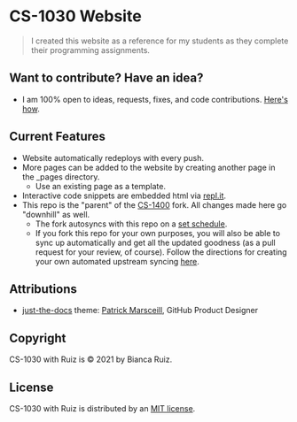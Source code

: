 # CS-1030 Website
> I created this website as a reference for my students as they complete their programming assignments.
> 
## Want to contribute? Have an idea?
- I am 100% open to ideas, requests, fixes, and code contributions. [Here's how](https://github.com/CS-1030/CS-1030.github.io/blob/main/CONTRIBUTING.md). 

## Current Features
- Website automatically redeploys with every push.
- More pages can be added to the website by creating another page in the _pages directory.
  - Use an existing page as a template.
- Interactive code snippets are embedded html via [repl.it](https://repl.it/~). 
- This repo is the "parent" of the [CS-1400](https://github.com/CS-1400/CS-1400.github.io) fork. All changes made here go "downhill" as well.
  - The fork autosyncs with this repo on a [set schedule](https://github.com/CS-1400/CS-1400.github.io/blob/5d96ab0aab5ba341a4c32d6387de9154f0e773d0/.github/workflows/fork-news.yml#L6). 
  - If you fork this repo for your own purposes, you will also be able to sync up automatically and get all the updated goodness (as a pull request for your review, of course). Follow the directions for creating your own automated upstream syncing [here](https://github.com/VitorNoVictor/fork-news/blob/main/README.md).

## Attributions
- [just-the-docs](https://github.com/pmarsceill/just-the-docs) theme: [Patrick Marsceill](https://github.com/pmarsceill), GitHub Product Designer

## Copyright
CS-1030 with Ruiz is © 2021 by Bianca Ruiz.

## License
CS-1030 with Ruiz is distributed by an [MIT license](https://github.com/CS-1030/CS-1030.github.io/blob/main/LICENSE.txt).
